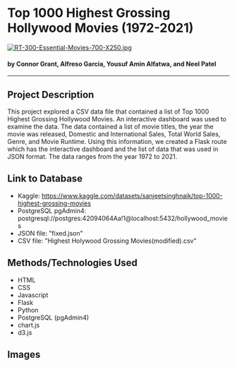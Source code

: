 # Top 1000 Highest Grossing Hollywood Movies (1972-2021) 
[![RT-300-Essential-Movies-700-X250.jpg](https://i.postimg.cc/FzH0F8Gz/RT-300-Essential-Movies-700-X250.jpg)](https://postimg.cc/62F8YHkx)
#### by Connor Grant, Alfreso Garcia, Yousuf Amin Alfatwa, and Neel Patel
<hr>

## Project Description 
This project explored a CSV data file that contained a list of Top 1000 Highest Grossing Hollywood Movies. An interactive dashboard was used to examine the data. The data contained a list of movie titles, the year the movie was released, Domestic and International Sales, Total World Sales, Genre, and Movie Runtime. Using this information, we created a Flask route which has the interactive dashboard and the list of data that was used in JSON format. The data ranges from the year 1972 to 2021.

## Link to Database 
  - Kaggle: https://www.kaggle.com/datasets/sanjeetsinghnaik/top-1000-highest-grossing-movies
  - PostgreSQL pgAdmin4: postgresql://postgres:42094064Aa!1@localhost:5432/hollywood_movies
  - JSON file: "fixed.json"
  - CSV file: "Highest Holywood Grossing Movies(modified).csv"

## Methods/Technologies Used
  - HTML
  - CSS
  - Javascript
  - Flask
  - Python
  - PostgreSQL (pgAdmin4)
  - chart.js
  - d3.js

## Images
